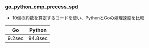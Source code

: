 ### go_python_cmp_precess_spd

- 10億の約数を算定するコードを使い、PythonとGoの処理速度を比較

|Go|Python|
|----|----|
|9.2sec|94.8sec|
